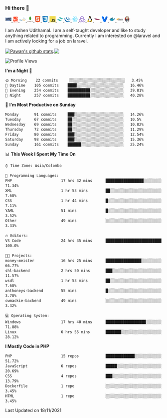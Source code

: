 ### Hi there 👋

<a align="center" href="https://github.com/ashenud"> <img width="20px" src="https://raw.githubusercontent.com/devicons/devicon/master/icons/php/php-original.svg" alt="ashenud: PHP" /> <img width="18px" src="https://raw.githubusercontent.com/devicons/devicon/master/icons/laravel/laravel-plain-wordmark.svg" alt="ashenud: Laravel" /> <img width="20px" src="https://raw.githubusercontent.com/devicons/devicon/master/icons/mysql/mysql-original-wordmark.svg" alt="ashenud: MySQL" /> <img width="20px" src="https://raw.githubusercontent.com/devicons/devicon/master/icons/mongodb/mongodb-original-wordmark.svg" alt="ashenud: mongoDB" />  <img width="20px" src="https://raw.githubusercontent.com/devicons/devicon/master/icons/html5/html5-original.svg" alt="ashenud: HTML5" /> <img width="20px" src="https://raw.githubusercontent.com/devicons/devicon/master/icons/css3/css3-original.svg" alt="ashenud: CSS3" /> <img width="20px" src="https://raw.githubusercontent.com/devicons/devicon/master/icons/javascript/javascript-original.svg" alt="ashenud: Javascript" /> <img width="20px" src="https://raw.githubusercontent.com/devicons/devicon/master/icons/tailwindcss/tailwindcss-plain.svg" alt="ashenud: Tailwindcss" /> <img width="20px" src="https://raw.githubusercontent.com/devicons/devicon/master/icons/jquery/jquery-original.svg" alt="ashenud: Jquery" /> <img width="20px" src="https://raw.githubusercontent.com/devicons/devicon/master/icons/react/react-original.svg" alt="ashenud: React" /> <img width="20px" src="https://raw.githubusercontent.com/devicons/devicon/master/icons/redux/redux-original.svg" alt="ashenud: Redux" /> <img width="20px" src="https://raw.githubusercontent.com/devicons/devicon/master/icons/linux/linux-original.svg" alt="ashenud: Linux" /> <img width="20px" src="https://raw.githubusercontent.com/devicons/devicon/master/icons/apache/apache-original.svg" alt="ashenud: Apache" /> <img width="20px" src="https://raw.githubusercontent.com/devicons/devicon/master/icons/vagrant/vagrant-original.svg" alt="ashenud: Vagrant" /> <img width="20px" src="https://raw.githubusercontent.com/devicons/devicon/master/icons/docker/docker-original.svg" alt="ashenud: Docker" /> <img width="20px" src="https://raw.githubusercontent.com/devicons/devicon/master/icons/amazonwebservices/amazonwebservices-original-wordmark.svg" alt="ashenud: AWS" /> <img width="20px" src="https://raw.githubusercontent.com/devicons/devicon/master/icons/jenkins/jenkins-original.svg" alt="ashenud: Jenkins" /> </a>

I am Ashen Udithamal. I am a self-taught developer and like to study anything related to programming. Currently I am interested on @laravel and I am actively looking for a job on laravel.

<a href="https://github.com/ashenud">
    <img height="150px" align="center" src="https://github-readme-stats.vercel.app/api?username=ashenud&show_icons=true&theme=nord&line_height=27" alt="Pawan's github stats"/>
</a>
<a href="https://github.com/ashenud">
    <img height="150px" align="center" src="https://github-readme-stats.vercel.app/api/top-langs/?username=ashenud&theme=nord&layout=compact&langs_count=6" />
</a>

<!--START_SECTION:waka-->
![Profile Views](http://img.shields.io/badge/Profile%20Views-18-blue)

**I'm a Night 🦉** 

```text
🌞 Morning    22 commits     ░░░░░░░░░░░░░░░░░░░░░░░░░   3.45% 
🌆 Daytime    105 commits    ████░░░░░░░░░░░░░░░░░░░░░   16.46% 
🌃 Evening    254 commits    ██████████░░░░░░░░░░░░░░░   39.81% 
🌙 Night      257 commits    ██████████░░░░░░░░░░░░░░░   40.28%

```
📅 **I'm Most Productive on Sunday** 

```text
Monday       91 commits     ███░░░░░░░░░░░░░░░░░░░░░░   14.26% 
Tuesday      67 commits     ██░░░░░░░░░░░░░░░░░░░░░░░   10.5% 
Wednesday    69 commits     ██░░░░░░░░░░░░░░░░░░░░░░░   10.82% 
Thursday     72 commits     ██░░░░░░░░░░░░░░░░░░░░░░░   11.29% 
Friday       80 commits     ███░░░░░░░░░░░░░░░░░░░░░░   12.54% 
Saturday     98 commits     ███░░░░░░░░░░░░░░░░░░░░░░   15.36% 
Sunday       161 commits    ██████░░░░░░░░░░░░░░░░░░░   25.24%

```


📊 **This Week I Spent My Time On** 

```text
⌚︎ Time Zone: Asia/Colombo

💬 Programming Languages: 
PHP                      17 hrs 32 mins      █████████████████░░░░░░░░   71.34% 
XML                      1 hr 53 mins        ██░░░░░░░░░░░░░░░░░░░░░░░   7.68% 
CSS                      1 hr 44 mins        █░░░░░░░░░░░░░░░░░░░░░░░░   7.11% 
YAML                     51 mins             █░░░░░░░░░░░░░░░░░░░░░░░░   3.52% 
Other                    49 mins             ░░░░░░░░░░░░░░░░░░░░░░░░░   3.33%

🔥 Editors: 
VS Code                  24 hrs 35 mins      █████████████████████████   100.0%

🐱‍💻 Projects: 
money-meister            16 hrs 25 mins      ████████████████░░░░░░░░░   66.77% 
shl-backend              2 hrs 50 mins       ███░░░░░░░░░░░░░░░░░░░░░░   11.57% 
wsdl                     1 hr 53 mins        ██░░░░░░░░░░░░░░░░░░░░░░░   7.68% 
anthoneys-backend        55 mins             █░░░░░░░░░░░░░░░░░░░░░░░░   3.78% 
cwmackie-backend         49 mins             ░░░░░░░░░░░░░░░░░░░░░░░░░   3.32%

💻 Operating System: 
Windows                  17 hrs 40 mins      ██████████████████░░░░░░░   71.88% 
Linux                    6 hrs 55 mins       ███████░░░░░░░░░░░░░░░░░░   28.12%

```

**I Mostly Code in PHP** 

```text
PHP                      15 repos            █████████████░░░░░░░░░░░░   51.72% 
JavaScript               6 repos             █████░░░░░░░░░░░░░░░░░░░░   20.69% 
CSS                      4 repos             ███░░░░░░░░░░░░░░░░░░░░░░   13.79% 
Dockerfile               1 repo              ░░░░░░░░░░░░░░░░░░░░░░░░░   3.45% 
HTML                     1 repo              ░░░░░░░░░░░░░░░░░░░░░░░░░   3.45%

```



 Last Updated on 18/11/2021
<!--END_SECTION:waka-->
